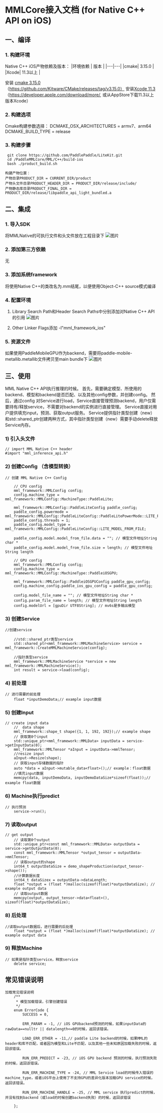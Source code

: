 # MMLCore接入文档 (for Native C++ API on iOS)


## 一、编译
### 1. 构建环境
Native C++ iOS产物依赖及版本：
|环境依赖 | 版本 |
|---|---|
|cmake| 3.15.0 |  
|Xcode| 11.3以上 |  

安装 [cmake 3.15.0](https://github.com/Kitware/CMake/releases/download/v3.15.0/cmake-3.15.0-Darwin-x86_64.dmg)  （https://github.com/Kitware/CMake/releases/tag/v3.15.0）
安装[Xcode 11.3](https://download.developer.apple.com/Developer_Tools/Xcode_11.3/Xcode_11.3.xip)（https://developer.apple.com/download/more/, 或从AppStore下载11.3以上版本Xcode）


### 2. 构建选项
Cmake构建参数选择：
DCMAKE_OSX_ARCHITECTURES =  armv7、arm64
DCMAKE_BUILD_TYPE = release



### 3. 构建步骤
```
 git clone https://github.com/PaddlePaddle/LiteKit.git
 cd /PaddleMMLCore/MML/C++/build-ios 
 bash ./product_build.sh 
 
构建产物位置：
产物目录PRODUCT_DIR = CURRENT_DIR/product
产物头文件目录PRODUCT_HEADER_DIR = PRODUCT_DIR/release/include/
产物静态库目录PRODUCT_FINAL_DIR = PRODUCT_DIR/release/libpaddle_api_light_bundled.a
```

## 二、集成
### 1. 导入SDK
将MMLNative的可执行文件和头文件放在工程目录下
![图片](https://agroup-bos-bj.cdn.bcebos.com/bj-af8d40ff61176b43038a4cd70566e9c8c603ef29)

### 2. 添加第三方依赖
无

### 3. 添加系统framework
将使用Native C++的类改名为.mm结尾，以便使用Object-C++ source模式编译

### 4. 配置环境
1) Library Search Path和Header Search Paths中分别添加对Native C++ API的引用
![图片](https://agroup-bos-bj.cdn.bcebos.com/bj-4ad49cd0e2e8eee9456392662dbdde0e9be27e6c)

2) Other Linker Flags添加 -l"mml_framework_ios"

### 5. 资源文件
如果使用PaddleMobileGPU作为backend，需要将paddle-mobile-metallib.metallib文件拷贝至main bundle下
![图片](https://agroup-bos-bj.cdn.bcebos.com/bj-6c133a4f572eeb6e90ec68a862849662c5f2cf6d)

## 三、使用
   MML Native C++ API执行推理的时候。
   首先，需要确定模型、所使用的backend、模型和backend是否匹配、以及其他config参数，并创建config。
   然后，通过config 对Service进行load，Service直接管理预测backend，用户仅需要持有/释放service，不需要对backend的实例进行直接管理。
   Service直接对用户提供填充input，预测、获取output服务。
   Service提供指针类型创建（new）和std::shared_ptr创建两种方式，其中指针类型创建（new）需要手动delete释放Service内存。
    

### 1) 引入头文件
```
// import MML Native C++ header
#import "mml_inference_api.h"
```
### 2) 创建Config （含模型转换）
```
// 创建 MML Native C++ Config

    // CPU config
    mml_framework::MMLConfig config;
    config.machine_type = mml_framework::MMLConfig::MachineType::PaddleLite;

    mml_framework::MMLConfig::PaddleLiteConfig paddle_config;
    paddle_config.powermode = mml_framework::MMLConfig::PaddleLiteConfig::PaddleLitePowerMode::LITE_POWER_NO_BIND;
    paddle_config.threads = 1;
    paddle_config.model_type = mml_framework::MMLConfig::PaddleLiteConfig::LITE_MODEL_FROM_FILE;

    paddle_config.model.model_from_file.data = ""; // 模型文件地址String char *
    paddle_config.model.model_from_file.size = length; // 模型文件地址String length
    
    // GPU config
    mml_framework::MMLConfig config;
    config.machine_type = mml_framework::MMLConfig::MachineType::PaddleiOSGPU;
    
    mml_framework::MMLConfig::PaddleiOSGPUConfig paddle_gpu_config;
    config.machine_config.paddle_ios_gpu_config = paddle_gpu_config;
    
    config.model_file_name = ""; // 模型文件地址String char *
    config.param_file_name = length; // 模型文件地址String length
    config.modelUrl = [gpuDir UTF8String]; // mv6s是多输出模型
```
### 3) 创建Service
```
//创建service

    //std::shared_ptr类型service
    std::shared_ptr<mml_framework::MMLMachineService> service = mml_framework::CreateMMLMachineService(config);

    //指针类型service
    mml_framework::MMLMachineService *service = new mml_framework::MMLMachineService();
    int result = service->load(config);
```
### 4) 前处理
```
// 进行需要的前处理
    float *inputDemoData;// example input数据
```

### 5) 创建Input
```
// create input data
    //  data shape
    mml_framework::shape_t shape({1, 1, 192, 192});// example shape
    // 获取第0个input
    std::unique_ptr<mml_framework::MMLData> inputData = service->getInputData(0);
    mml_framework::MMLTensor *aInput = inputData->mmlTensor;
    //resize input
    aInput->Resize(shape);
    // 获取input存储数据的指针
    auto *data = aInput->mutable_data<float>();// example：float数据
    //填充input数据
    memcpy(data, inputDemoData, inputDemoDataSize*sizeof(float));// example float数据
```
### 6) Machine执行predict
```
// 执行预测
    service->run();
```

### 7) 读取output
```
// get output
    // 读取第0个output
    std::unique_ptr<const mml_framework::MMLData> outputData = service->getOutputData(0);
    const mml_framework::MMLTensor *output_tensor = outputData->mmlTensor;
    // 读取output的shape
    int64_t outputDataSize = demo_shapeProduction(output_tensor->shape());
    //计算数据长度
    int64_t dataSizex = outputData->dataLength;
    float *output = (float *)malloc(sizeof(float)*outputDataSize); // example output data
    // 读取output数据
    memcpy(output, output_tensor->data<float>(), sizeof(float)*outputDataSize);
```
 
### 8) 后处理
```
//读取output数据后，进行需要的后处理
    float *output = (float *)malloc(sizeof(float)*outputDataSize); // example output data

```

### 9) 释放Machine
```
// 如果是指针类型service，释放service
    delete service;
```

## 常见错误说明
```
加载常见错误说明
    /**
     * 模型加载错误，引擎创建错误
     */
    enum ErrorCode {
        SUCCESS = 0,
        
        ERR_PARAM = -1, // iOS GPUbackend预测的时候，如果inputData的rawData==nulltr || datalength<=0的时候，返回该错误。

        LOAD_ERR_OTHER = -11,// paddle Lite backend的时候，如果MML的header和库不匹配，或者因为模型和Lite不匹配，以及其他一些未知原因加载失败的时候，返回该错误。
        
        RUN_ERR_PREDICT = -23, // iOS GPU backend 预测的时候，执行预测失败的时候，返回该错误。
        
        RUN_ERR_MACHINE_TYPE = -24, // MML Service load的时候传入错误的machine_type，或者iOS平台上使用了不支持GPU的差异化版本加载GPU service的时候，返回该错误。
        
        RUN_ERR_MACHINE_HANDLE = -25, // MML service 执行predict的时候，并没有找到backend（或load的时候创建backend失败）的时候，返回该错误

    };
```